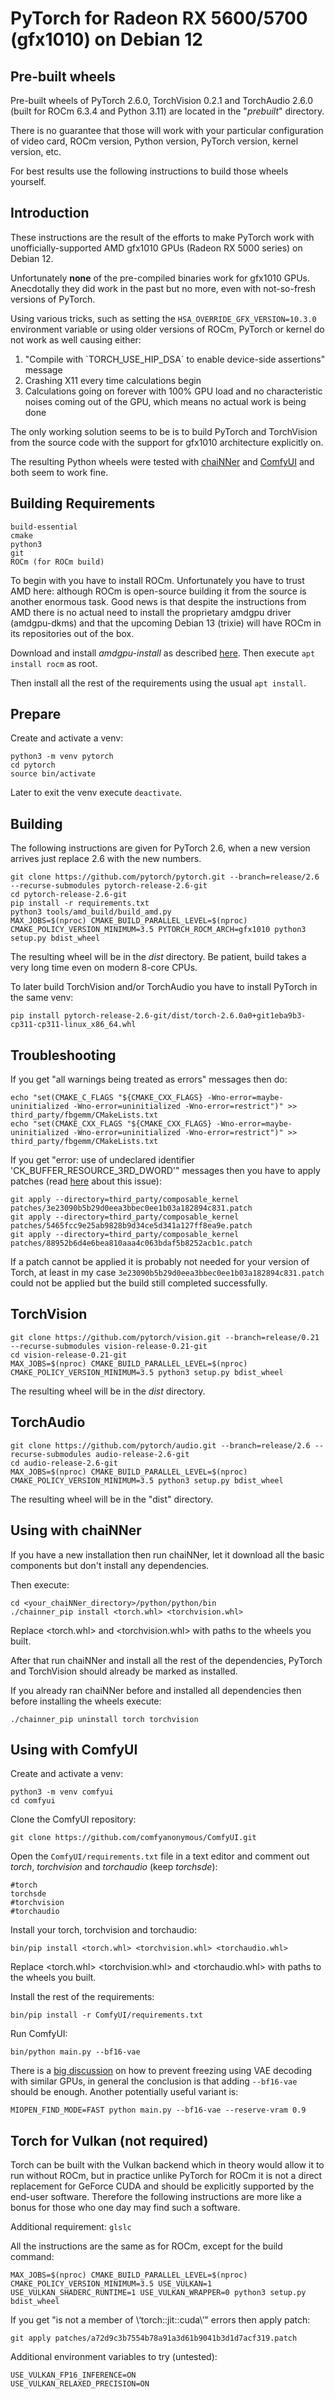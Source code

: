 # PyTorch for Radeon RX 5600/5700 (gfx1010) on Debian 12

Pre-built wheels
--

Pre-built wheels of PyTorch 2.6.0, TorchVision 0.2.1 and TorchAudio 2.6.0 (built for ROCm 6.3.4 and Python 3.11) are located in the "*prebuilt*" directory.

There is no guarantee that those will work with your particular configuration of video card, ROCm version, Python version, PyTorch version, kernel version, etc.

For best results use the following instructions to build those wheels yourself.

Introduction
--

These instructions are the result of the efforts to make PyTorch work with unofficially-supported AMD gfx1010 GPUs (Radeon RX 5000 series) on Debian 12.

Unfortunately **none** of the pre-compiled binaries work for gfx1010 GPUs. Anecdotally they did work in the past but no more, even with not-so-fresh versions of PyTorch.

Using various tricks, such as setting the `HSA_OVERRIDE_GFX_VERSION=10.3.0` environment variable or using older versions of ROCm, PyTorch or kernel do not work as well causing either:

1. "Compile with \`TORCH_USE_HIP_DSA\` to enable device-side assertions" message
2. Crashing X11 every time calculations begin
3. Calculations going on forever with 100% GPU load and no characteristic noises coming out of the GPU, which means no actual work is being done

The only working solution seems to be is to build PyTorch and TorchVision from the source code with the support for gfx1010 architecture explicitly on.

The resulting Python wheels were tested with [chaiNNer](https://github.com/chaiNNer-org/chaiNNer) and [ComfyUI](https://github.com/comfyanonymous/ComfyUI) and both seem to work fine.

Building Requirements
--

    build-essential
    cmake
    python3
    git
    ROCm (for ROCm build)

To begin with you have to install ROCm. Unfortunately you have to trust AMD here: although ROCm is open-source building it from the source is another enormous task. Good news is that despite the instructions from AMD there is no actual need to install the proprietary amdgpu driver (amdgpu-dkms) and that the upcoming Debian 13 (trixie) will have ROCm in its repositories out of the box.

Download and install *amdgpu-install* as described [here](https://rocm.docs.amd.com/projects/install-on-linux/en/latest/install/install-methods/amdgpu-installer/amdgpu-installer-debian.html). Then execute `apt install rocm` as root.

Then install all the rest of the requirements using the usual `apt install`.

Prepare
--

Create and activate a venv:

    python3 -m venv pytorch
    cd pytorch
    source bin/activate

Later to exit the venv execute `deactivate`.

Building
--

The following instructions are given for PyTorch 2.6, when a new version arrives just replace 2.6 with the new numbers.

    git clone https://github.com/pytorch/pytorch.git --branch=release/2.6 --recurse-submodules pytorch-release-2.6-git
    cd pytorch-release-2.6-git
    pip install -r requirements.txt
    python3 tools/amd_build/build_amd.py
    MAX_JOBS=$(nproc) CMAKE_BUILD_PARALLEL_LEVEL=$(nproc) CMAKE_POLICY_VERSION_MINIMUM=3.5 PYTORCH_ROCM_ARCH=gfx1010 python3 setup.py bdist_wheel

The resulting wheel will be in the *dist* directory. Be patient, build takes a very long time even on modern 8-core CPUs.

To later build TorchVision and/or TorchAudio you have to install PyTorch in the same venv:

    pip install pytorch-release-2.6-git/dist/torch-2.6.0a0+git1eba9b3-cp311-cp311-linux_x86_64.whl

Troubleshooting
--

If you get "all warnings being treated as errors" messages then do:

    echo "set(CMAKE_C_FLAGS "${CMAKE_CXX_FLAGS} -Wno-error=maybe-uninitialized -Wno-error=uninitialized -Wno-error=restrict")" >> third_party/fbgemm/CMakeLists.txt
    echo "set(CMAKE_CXX_FLAGS "${CMAKE_CXX_FLAGS} -Wno-error=maybe-uninitialized -Wno-error=uninitialized -Wno-error=restrict")" >> third_party/fbgemm/CMakeLists.txt

If you get "error: use of undeclared identifier 'CK_BUFFER_RESOURCE_3RD_DWORD'" messages then you have to apply patches (read [here](https://github.com/ROCm/composable_kernel/issues/775#issuecomment-2725632592) about this issue):

    git apply --directory=third_party/composable_kernel patches/3e23090b5b29d0eea3bbec0ee1b03a182894c831.patch
    git apply --directory=third_party/composable_kernel patches/5465fcc9e25ab9828b9d34ce5d341a127ff8ea9e.patch
    git apply --directory=third_party/composable_kernel patches/88952b6d4e6bea810aaa4c063bdaf5b8252acb1c.patch

If a patch cannot be applied it is probably not needed for your version of Torch, at least in my case `3e23090b5b29d0eea3bbec0ee1b03a182894c831.patch` could not be applied but the build still completed successfully.

TorchVision
--

    git clone https://github.com/pytorch/vision.git --branch=release/0.21 --recurse-submodules vision-release-0.21-git
    cd vision-release-0.21-git
    MAX_JOBS=$(nproc) CMAKE_BUILD_PARALLEL_LEVEL=$(nproc) CMAKE_POLICY_VERSION_MINIMUM=3.5 python3 setup.py bdist_wheel

The resulting wheel will be in the *dist* directory.

TorchAudio
--

    git clone https://github.com/pytorch/audio.git --branch=release/2.6 --recurse-submodules audio-release-2.6-git
    cd audio-release-2.6-git
    MAX_JOBS=$(nproc) CMAKE_BUILD_PARALLEL_LEVEL=$(nproc) CMAKE_POLICY_VERSION_MINIMUM=3.5 python3 setup.py bdist_wheel

The resulting wheel will be in the "dist" directory.

Using with chaiNNer
--

If you have a new installation then run chaiNNer, let it download all the basic components but don't install any dependencies.

Then execute:

    cd <your_chaiNNer_directory>/python/python/bin
    ./chainner_pip install <torch.whl> <torchvision.whl>

Replace <torch.whl\> and <torchvision.whl\> with paths to the wheels you built.

After that run chaiNNer and install all the rest of the dependencies, PyTorch and TorchVision should already be marked as installed.

If you already ran chaiNNer before and installed all dependencies then before installing the wheels execute:

    ./chainner_pip uninstall torch torchvision

Using with ComfyUI
--
Create and activate a venv:

    python3 -m venv comfyui
    cd comfyui

Clone the ComfyUI repository:

    git clone https://github.com/comfyanonymous/ComfyUI.git

Open the `ComfyUI/requirements.txt` file in a text editor and comment out *torch*, *torchvision* and *torchaudio* (keep *torchsde*):

    #torch
    torchsde
    #torchvision
    #torchaudio

Install your torch, torchvision and torchaudio:

    bin/pip install <torch.whl> <torchvision.whl> <torchaudio.whl>

Replace <torch.whl\> <torchvision.whl\> and <torchaudio.whl\> with paths to the wheels you built.

Install the rest of the requirements:

    bin/pip install -r ComfyUI/requirements.txt

Run ComfyUI:

    bin/python main.py --bf16-vae

There is a [big discussion](https://github.com/comfyanonymous/ComfyUI/issues/5759) on how to prevent freezing using VAE decoding with similar GPUs, in general the conclusion is that adding `--bf16-vae` should be enough. Another potentially useful variant is:

    MIOPEN_FIND_MODE=FAST python main.py --bf16-vae --reserve-vram 0.9

Torch for Vulkan (not required)
--
Torch can be built with the Vulkan backend which in theory would allow it to run without ROCm, but in practice unlike PyTorch for ROCm it is not a direct replacement for GeForce CUDA and should be explicitly supported by the end-user software. Therefore the following instructions are more like a bonus for those who one day may find such a software.

Additional requirement: `glslc`

All the instructions are the same as for ROCm, except for the build command:

    MAX_JOBS=$(nproc) CMAKE_BUILD_PARALLEL_LEVEL=$(nproc) CMAKE_POLICY_VERSION_MINIMUM=3.5 USE_VULKAN=1 USE_VULKAN_SHADERC_RUNTIME=1 USE_VULKAN_WRAPPER=0 python3 setup.py bdist_wheel

If you get "is not a member of \‘torch::jit::cuda\’" errors then apply patch:

    git apply patches/a72d9c3b7554b78a91a3d61b9041b3d1d7acf319.patch

Additional environment variables to try (untested):

    USE_VULKAN_FP16_INFERENCE=ON
    USE_VULKAN_RELAXED_PRECISION=ON
